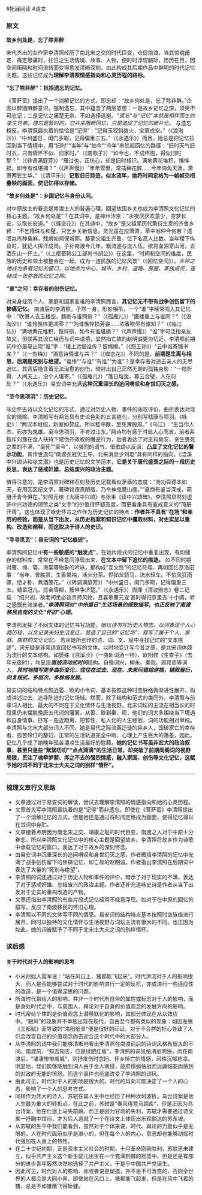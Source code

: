 #拓展阅读 #语文
### 原文
**故乡何处是，忘了除非醉**

宋代杰出的女作家李清照经历了南北宋之交的时代巨变，仓促南渡，当其惊魂甫定、痛定思痛时，往日之生活情境、故事、人物，便时时浮现脑际，历历在目，因空间阻隔和时间流转而变得愈发清晰深刻，由此构成其后期作品中鲜明的时代记忆主题。这些记忆成为**理解李清照情感指向和心灵历程的路标。**

**“忘了除非醉”：抗拒遗忘的记忆。**

《菩萨蛮》提出了一个消解记忆的方式，即忘却：“故乡何处是，忘了除非醉。”企图以醉酒麻醉意识，强制遗忘，其中蕴含了两层意思：一是故乡记忆之深，须臾不可忘记；二是记忆之痛楚无奈，不如选择逃避。_“遗忘”与“记忆”本就是相伴而生的孪生兄弟，遗忘是暂时的，它并未阻断回忆，只是造成了记忆的断片化。_ 与遗忘相反，李清照最执着的恰恰是“记得”：“记得玉钗斜拨火，宝篆成空。”（《浪淘沙》）“中州盛日，闺门多暇，记得偏重三五。”（《永遇乐》）而且，她总是把记忆拉回到当下情境中，用“旧时”“当年”与“如今”“今年”串联起回忆的路径：“旧时天气旧时衣，只有情怀不似、旧家时。”（《南歌子》）“如今也，不成怀抱，得似旧时那？”（《转调满庭芳》）“雁过也，正伤心，却是旧时相识。满地黄花堆积，憔悴损，如今有谁堪摘？”（《声声慢》）“年年雪里，常插梅花醉……今年海角天涯，萧萧两鬓生华。”（《清平乐》）**记取旧日踪迹，似水流年，她将时间定格为一帧帧交相叠映的画面，使记忆得以存储。**

**“故乡何处是”：乡国记忆与身份认同。**

对中原故土的眷恋是南渡士人的普遍心理，回望故国乡关也成为李清照文化记忆的核心主题。“故乡何处是”？在其词中，是神州汴京：“永夜厌厌欢意少，空梦长安，认取长安道。”（《蝶恋花》）在其诗中，“故乡”是父祖辈历代繁衍生息的齐鲁乡邦：“不乞隋珠与和璧，只乞乡关新信息。灵光虽在应萧萧，草中翁仲今何若？遗氓岂尚种桑麻，残虏如闻保城郭。嫠家父祖生齐鲁，位下名高人比数。当年稷下纵谈时，犹记人挥汗成雨。子孙南渡今几年，飘流遂与流人伍。欲将血泪寄山河，去洒东山一抔土。”（《上枢密韩公工部尚书胡公》）在这里，“时间和空间的维度，民族的历史和领土被整合在一起，成为一道民族的记忆风景”（《回忆空间》）。_乡梓之地成为承载记忆的窗口，以地点为中心，城市、乡村、道路、房屋、家族成员，连结成一张弥散的记忆之网。_

**“谁”之问：幸存者的创伤记忆。**

对亲身经历个人、家庭和国家变难的李清照而言，**其记忆无不带有战争创伤留下的惨痛记忆。** 南渡后的李清照，孑然一身，形影相吊，一个“谁”字经常闯入其记忆中：“吹箫人去玉楼空，肠断与谁同倚？”（《孤雁儿》）“画楼重上与谁同？”（《浪淘沙》）“谁怜憔悴更凋零？”“为谁憔悴损芳姿……浓香吹尽有谁知？”（《临江仙》）“满地黄花堆积，憔悴损，如今有谁堪摘？”（《声声慢》）“谁”字可泛指亲友故交，但联系其流亡经历与词中语境，显然指亡故的赵明诚更为切近。李清照前期词中亦屡屡出现“谁”字：“楼上远信谁传？恨绵绵。”（《怨王孙》）“云中谁寄锦书来？”（《一剪梅》）“酒意诗情谁与共？”（《蝶恋花》）不同的是，**前期是生离与相思，后期是死别与绝望。**“谁怜”“与谁”“有谁”“为谁”？是幸存者对逝去亲人的无尽追忆，其背后隐含着无法治愈的创伤，映衬出自己茫然无助的孤独身影：“一枝折得，人间天上，没个人堪寄。”（《孤雁儿》）“落日熔金，暮云合璧，人在何处？”（《永遇乐》）易安词中充满**这种沉重深长的追问喟叹和身世幻灭之感。**

**“至今思项羽”：历史记忆。**

咏史怀古诗以文化记忆的形式，通过对历史人物、事件的咏叹评价，曲折表达对现实的隐喻。李清照写有两首具有史论色彩的五言绝句，分别写嵇康与项羽。《咏史》：“两汉本继绍，新室如赘疣。所以嵇中散，至死薄殷周。”《乌江》：“生当作人杰，死亦为鬼雄。至今思项羽，不肯过江东。”两诗均有感于时局人心而发，前者系指斥刘豫在金人扶持下建伪齐政权的僭逆行为，后者表达了对主和偷安、贪生畏死之辈的不满，“至死”“至今”，以强烈的语气，借歌颂以反讽，**凸显了文化记忆的警示功能**。其传世逸句“南渡衣冠欠王导，北来消息少刘琨”具有同样的指向。《浯溪中兴颂诗和张文潜》也是历史记忆的文学范本，**它是关于唐代盛衰之际的一段历史反思，表达了惩戒奸雄、总结废兴的政治主题。**

值得注意的，是李清照对碑铭石刻及历史记载看似矛盾的态度：“尧功舜德本如天，安用区区纪文字。著碑铭德真陋哉，乃令神鬼磨山崖。”“夏商有鉴当深戒，简册汗青今俱在。”对照元结《大唐中兴颂》与张耒《读中兴颂碑》，李清照显然对虚饰中兴功德的颂赞之类“文字”的价值持怀疑态度，而更看重具有鉴戒意义的“简册汗青”。这也体现了咏史怀古之作作为历史记忆的特点：**作者并不具有“在场”和亲历的经验，而是从当下出发，从历史档案和知识记忆中攫取材料，对史实加以重构、改造和阐释，而这取决于诗人的史识。**

**“寻寻觅觅”：易安词的“记忆痕迹”。**

李清照的记忆中**有一些敏感的“触发点”**，在她片段式的记忆中重复出现，有如储存的材料库，常常在不经意间浮现出来，**在文本中留下追忆的痕迹。** 如不同时期对雁、梅、菊、海棠等物象的吟咏，都构成“互文性”的记忆符号。再如回忆京洛旧事：“当年，曾胜赏，生香熏袖，活火分茶。侭如龙骄马，流水轻车。不怕风狂雨骤，恰才称，煮酒笺花。”（《转调满庭芳》）“中州盛日，闺门多暇，记得偏重三五。铺翠冠儿，捻金雪柳，簇带争济楚。”（《永遇乐》）周煇《清波别志》卷二记载：“绍兴初，故老闲坐必谈京师风物，且喜歌曹元宠‘甚时得归京里去’十小阕，听之感慨有流涕者。”**_李清照词对“中州盛日”生活场景的细致描写，也正反映了南渡移民自觉的文化“怀旧”心理。_**

李清照发挥了不同文体的记忆书写功能，_她以诗书写历史人物志，以词表现个人心路历程，以文记录夫妇生活变迁，营造了自己的“记忆场”，叙写了属于个人、家庭、族群的文化记忆。_ 若从她所创作的诗、词、文、赋中寻找记忆的“文本痕迹”，词无疑是非常适宜回忆书写的文体。以时地变迁写今昔之感，是北宋词体颇为流行的文本结构。如晏殊《浣溪沙》（一曲新词酒一杯）、欧阳修《生查子》（去年元夜时），均呈现***直线流动式时间***结构。自慢词兴，柳永、秦观、周邦彦等词人，**_其时地描写更多曲折变化，往往在过去、现在、未来间错综穿插，铺叙展衍，向复线式、多层次、多脉络发展。_**

易安词的结构特点颇近晏、欧的小令词，基本按照这种时空脉络做渐进性展开，构成讲述过去、追寻陈迹的记忆场域。然而，除了结构和范式的类同外，李清照与前辈词人相比，最大的不同在于文化情怀与生活视野。北宋词坛的主流在相当长的时段里仍未摆脱晚唐五代词的藩篱，从晏、欧到秦、周，他们的词大多围绕当下境遇和自身情事，抒写一些近距离、短暂性、私人化的人生经验，词的功能相对单纯。李清照与北宋大部分词人不同，她是易代之际流离迁徙的异乡人，国破家亡的幸存者，孤苦伶仃的嫠妇，正常的生活轨道完全中断，心理上产生巨大的落差，因此，记忆几乎成了她晚年孤苦凄凉生活最好的慰藉。**她的记忆书写虽非宏大的政治叙事，甚至只是些“絮絮叨叨”“点点滴滴”的生活日常，却突破了前期闺阁词的视野局限，贯注了魂牵梦萦、挥之不去的强烈情感，融入家国、创伤等文化记忆，这赋予她的词不同于北宋士大夫之词的别样“情怀”。**

---
### 梳理文章行文思路

- 文章通过对于易安词的解读，尝试去理解李清照的情感指向和她的心灵历程。
- 文章首先写李清照最执着的是“记得”而非遗忘。即使在《菩萨蛮》李清照提出了一个消解记忆的方式，但是她还是通过将时间定格成为画面，使得记忆得以在其词中存贮。
- 文章接着点明因为南北宋之交、靖康之耻的时代巨变，南渡之人对于中原十分眷恋，所以李清照文化记忆中的核心主题是回望故乡。李清照将故乡作为诗歌中承载记忆的窗口，表达了对于故乡的深刻怀念。
- 由易安词中沉重深长的追问喟叹和身世幻灭之感，作者概括李清照的记忆中充满了战争创伤留下的惨痛记忆，如亡故的赵明诚。作者指出李清照在后期词中表达了大量的“死别与绝望”。
- 李清照的词还通过对于历史人物和事件的评价，暗示了对于现实的不满，表达了对于惩戒奸雄、总结废兴的政治主题。作者还补充道咏史诗是作者从当下出发对于史实的重构改造的产物。
- 文章还指出李清照的有些片段式记忆经常不经意浮现。如对于在中原的回忆的描写，反应了南渡移民的怀旧心理。
- 李清照以不同的文体写不同的情感。易安词的结构特点基本按照时空脉络进行展开，同时以独特的文化情怀与生活视野与词坛主流有很大的不同。也正因为如此，她的词被赋予了不同于北宋士大夫之词的别样情怀。

### 读后感
#### 关于时代对于人的影响的思考

- 小米创始人雷军说：“站在风口上，猪都能飞起来”。时代洪流对于人的影响很大，而人是否能够尝试对于时代的影响进行一定的反抗，亦或进行一些适应性的改造，是一个值得深思的问题。
- 所谓时代带给人的影响，并非一个时代所自带的属性或标志对于人的影响，而是身处时代之中，与周围人、舆论对于自身的价值观念的发展方向的影响。
- 时代带给个体的是价值观念上潜移默化的影响，其部分体现在从众效应中。“跟风”的现象并不单独出现在现代，自古至今都有类似的现象：如因左思《三都赋》而导致的“洛阳纸贵”便是很好的印证。对于不合群的担心导致了人们会改变自己的价值观念而去迎合这个时代中的大部分人。
- 从李清照的词中我们能够清晰地看出李清照在南渡前后的诗词风格有很大的不同。南渡前，“知否知否，应是绿肥红瘦”，李清照的词风格清丽明快，而在南渡后，“凄凄惨惨戚戚”，则抒发伤时念旧、怀乡悼亡的情感，风格沉郁悲凉。明显地，我们能够感触到词人由于金人南侵，政府懦弱怯战而远遁临安而感到的对政府无能的愤怒。而这个事件也彻底改变了李清照的词风。
- 由此可见，时代对于人的影响是很大的。时代的风向可能决定了一个人的心态，影响了一个人的思考方式。
- 同样作为伟大的诗人，苏轼在其人生中也经历了种种坎坷波折。乌台诗案是他人生最为重大的转折点。在此之前，苏轼是“春风得意马蹄疾”，但是正因为乌台诗案，他在仕途上马失前蹄。而正是因为官场的失利，苏轼才需要通过诗文来一抒胸中烦闷，才为后人造就了一个在诗文上体现出乐观豁达的苏东坡。
- 从苏轼的生平中我们能看到，虽然对于个体来说，时代、舆论的力量似乎是无限的，人在时代面前似乎是渺小的，但在每个人的内心，意志却也能够动摇时代强加在人身上的特性。
- 在二十世纪初期，正是资本主义社会的时期，十月革命刚刚胜利，苏联还未建立，似乎共产主义这个新生婴儿出生在一个充满荆棘的摇篮中。但是还是有部分的进步青年毅然决然地选择了共产主义，于是乎中国共产党诞生。
- 因此可见，时代对人的影响、亦或者说是塑造，并不是不可改变的，否则全世界的人都会是大同小异。即使站在风口上，猪都能飞起来，但是在风中飞着的猪，总是不如雄鹰飞得矫健。